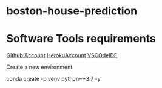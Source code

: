 # boston-house-prediction

# Software Tools requirements

[Github Account](https://github.com)
[HerokuAccount](https://heroku.com)
[VSCOdeIDE](https://code.visualstudio.com/)


Create a new environment 

conda create -p venv python==3.7 -y 
